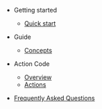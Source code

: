 - Getting started

  - [Quick start](quickstart.md)

- Guide

  - [Concepts](concepts.md)

- Action Code
  - [Overview](actionCodeOverview.md)
  - [Actions](actionCodeActions.md)

- [Frequently Asked Questions](faq.md)